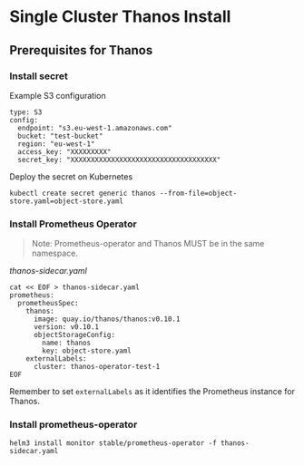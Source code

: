# Single Cluster Thanos Install

## Prerequisites for Thanos

### Install secret

Example S3 configuration
```
type: S3
config:
  endpoint: "s3.eu-west-1.amazonaws.com"
  bucket: "test-bucket"
  region: "eu-west-1"
  access_key: "XXXXXXXXX"
  secret_key: "XXXXXXXXXXXXXXXXXXXXXXXXXXXXXXXXXXXX"
```

Deploy the secret on Kubernetes
```
kubectl create secret generic thanos --from-file=object-store.yaml=object-store.yaml
```

### Install Prometheus Operator

> Note: Prometheus-operator and Thanos MUST be in the same namespace.

*thanos-sidecar.yaml*
```
cat << EOF > thanos-sidecar.yaml
prometheus:
  prometheusSpec:
    thanos:
      image: quay.io/thanos/thanos:v0.10.1
      version: v0.10.1
      objectStorageConfig:
        name: thanos
        key: object-store.yaml
    externalLabels:
      cluster: thanos-operator-test-1
EOF
```

Remember to set `externalLabels` as it identifies the Prometheus instance for Thanos.

### Install prometheus-operator
```
helm3 install monitor stable/prometheus-operator -f thanos-sidecar.yaml
```